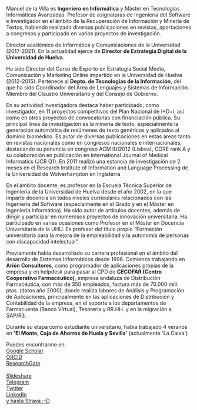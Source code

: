 Manuel de la Villa es **Ingeniero en Informática** y Máster en Tecnologías Informáticas Avanzadas. Profesor de asignaturas de Ingeniería del Software e Investigador en el ámbito de la Recuperación de Información y Minería de Textos, habiendo realizado diversas publicaciones en revistas, aportaciones a congresos y participado en varios proyectos de investigación.

Director académico de Informática y Comunicaciones de la Universidad (2017-2021). En la actualidad ejerce de **Director de Estrategia Digital de la Universidad de Huelva**.

Ha sido Director del Curso de Experto en Estrategia Social Media, Comunicación y Marketing Online impartido en la Universidad de Huelva (2012-2015).
Pertenece al **Depto. de Tecnologías de la Información**, del que ha sido Coordinador del Área de Lenguajes y Sistemas de Información. Miembro del Claustro Universitario y del Consejo de Gobierno.

En su actividad investigadora destaca haber participado, como investigador, en 11 proyectos competitivos del Plan Nacional de I+D+i, así como en otros proyectos de convocatorias con financiación pública. Su principal línea de investigación es la minería de texto, especialmente la generación automática de resúmenes de texto genéricos y aplicados al dominio biomédico. Es autor de diversas publicaciones en estas áreas tanto en revistas nacionales como en congresos nacionales e internacionales, destacando su ponencia en congreso ACM IUI2012 (Lisboa), CORE rank A y su colaboración en publicación en International Journal of Medical Informatics (JCR Q1). 
En 2011 realizó una estancia de investigación de 2 meses en el Research Institute of Information and Language Processing de la Universidad de Wolverhampton en Inglaterra

En el ámbito docente, es profesor en la Escuela Técnica Superior de Ingeniería de la Universidad de Huelva desde el año 2002, en la que imparte docencia en todos niveles curriculares relacionados con las Ingeniería del Software (especialmente en el Grado y en el Máster en Ingeniería Informática). Ha sido autor de artículos docentes, además de dirigir y participar en numerosos proyectos de innovación universitaria. Ha participado en varias ocasiones como Profesor en el Máster en Docencia Universitaria de la UHU. Es profesor del título propio “Formación universitaria para la mejora de la empleabilidad y la autonomía de personas con discapacidad intelectual”.

Previamente había desarrollado su carrera profesional en el ámbito del desarrollo de Sistemas Informáticos desde 1996. Comienza trabajando en **Arión Consultores**, como programador de aplicaciones propias de la empresa y en helpdesk para pasar al CPD de **CECOFAR (Centro Cooperativo Farmacéutico)**, empresa andaluza de Distribución Farmacéutica, con más de 350 empleados, factura más de 70.000 mill. ptas. (datos año 2000), donde realiza labores de Análisis y Programación de Aplicaciones, principalmente en las aplicaciones de Distribución y Contabilidad de la empresa, en el soporte a los departamentos de Farmacuenta (Banco Virtual), Tesorería y RR.HH. y en la migración a SAP/R3.

Durante su etapa como estudiante universitario, había trabajado 4 veranos en **'El Monte, Caja de Ahorros de Huela y Sevilla'** (actualmente 'La Caixa')

Puedes encontrarme en:<br>
<a href="https://scholar.google.es/citations?user=EkOzJ9kAAAAJ&hl=es"> Google Scholar</a><br>
<a href="https://orcid.org/0000-0003-3464-2944">ORCID</a><br>
<a href="https://www.researchgate.net/profile/Manuel_De_la_Villa">ResearchGate</a><br>
<br>
<a href="https://es.slideshare.net/mvilla">Slideshare</a><br>
<a href="https://t.me/mdelavilla">Telegram</a><br>
<a href="https://www.twitter.com/MdelaVilla">Twitter</a><br>
<a href="http://www.linkedin.com/in/manueldelavilla">LinkedIn</a><br>
<a href="https://www.strava.com/athletes/3889461">y hasta Strava ;-D </a><br>
<a href=""> </a><br>
<a href=""> </a><br>

<!--
**MdelaVilla/MdelaVilla** is a ✨ _special_ ✨ repository because its `README.md` (this file) appears on your GitHub profile.

Here are some ideas to get you started:

- 🔭 I’m currently working on ...
- 🌱 I’m currently learning ...
- 👯 I’m looking to collaborate on ...
- 🤔 I’m looking for help with ...
- 💬 Ask me about ...
- 📫 How to reach me: ...
- 😄 Pronouns: ...
- ⚡ Fun fact: ...
-->
